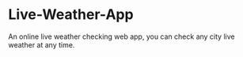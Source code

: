 # Live-Weather-App
An online live weather checking web app, you can check any city live weather at any time.

